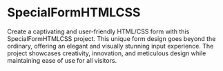 # SpecialFormHTMLCSS
Create a captivating and user-friendly HTML/CSS form with this SpecialFormHTMLCSS project. This unique form design goes beyond the ordinary, offering an elegant and visually stunning input experience. The project showcases creativity, innovation, and meticulous design while maintaining ease of use for all visitors.
